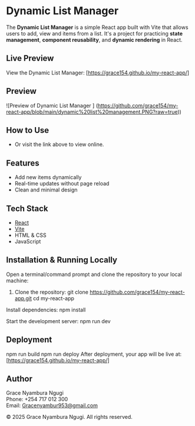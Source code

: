#  Dynamic List Manager

The **Dynamic List Manager** is a simple React app built with Vite that allows users to add, view and items from a list.
It's a project for practicing **state management**, **component reusability**, and **dynamic rendering** in React.

## Live Preview
View the Dynamic List Manager:
[https://grace154.github.io/my-react-app/] 

## Preview
![Preview of Dynamic List Manager ]
(https://github.com/grace154/my-react-app/blob/main/dynamic%20list%20management.PNG?raw=true)) 
## How to Use
- Or visit the link above to view online.
## Features
- Add new items dynamically
- Real-time updates without page reload
- Clean and minimal design
## Tech Stack
- [React](https://reactjs.org/)
- [Vite](https://vitejs.dev/)
- HTML & CSS
- JavaScript
  
## Installation & Running Locally
 Open a terminal/command prompt and clone the repository to your local machine:
1. Clone the repository:
git clone https://github.com/grace154/my-react-app.git
cd my-react-app

Install dependencies:
npm install

Start the development server:
npm run dev

## Deployment
npm run build
npm run deploy
After deployment, your app will be live at:
[https://grace154.github.io/my-react-app/] 

## Author
Grace Nyambura Ngugi  
Phone: +254 717 012 300  
Email: Gracenyambur953@gmail.com  

© 2025 Grace Nyambura Ngugi. All rights reserved.



